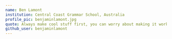 ```yaml
---
name: Ben Lamont
institution: Central Coast Grammar School, Australia
profile_pic: benjaminlamont.jpg
quote: Always make cool stuff first, you can worry about making it work later.
github_user: benjaminlamont
---
```

